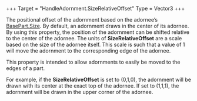 +++
Target = "HandleAdornment.SizeRelativeOffset"
Type = Vector3
+++

The positional offset of the adornment based on the adornee’s [BasePart.Size](https://developer.roblox.com/api-reference/property/BasePart/Size). By default, an adornment draws in the center of its adornee. By using this property, the position of the adornment can be shifted relative to the center of the adornee. The units of **SizeRelativeOffset** are a scale based on the size of the adornee itself. This scale is such that a value of 1 will move the adornment to the corresponding edge of the adornee.This property is intended to allow adornments to easily be moved to the edges of a part.For example, if the **SizeRelativeOffset** is set to (0,1,0), the adornment will be drawn with its center at the exact top of the adornee. If set to (1,1,1), the adornment will be drawn in the upper corner of the adornee.